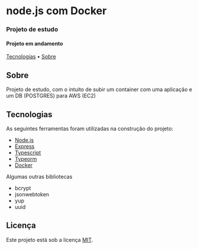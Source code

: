 # node.js com Docker

### Projeto de estudo

#### Projeto em andamento

[Tecnologias](#tecnologias) • [Sobre](#Sobre)

## Sobre

Projeto de estudo, com o intuito de subir um container com uma aplicação e um DB (POSTGRES) para AWS (EC2)

## Tecnologias

As seguintes ferramentas foram utilizadas na construção do projeto:

- [Node.js](https://nodejs.org/en/)
- [Express](https://expressjs.com/)
- [Typescript](https://www.typescriptlang.org/)
- [Typeorm](https://typeorm.io/)
- [Docker](https://www.docker.com/)

Algumas outras bibliotecas

- bcrypt
- jsonwebtoken
- yup
- uuid

## Licença

Este projeto está sob a licença [MIT](https://choosealicense.com/licenses/mit/).
